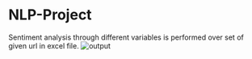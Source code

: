 # NLP-Project
Sentiment analysis through different variables is performed over set of given url in excel file.
![output](https://github.com/PreetiSohni/NLP-Project/assets/121219924/dbb793f1-271d-40df-b41e-2b459444d32b)
